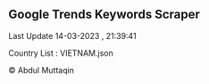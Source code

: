 

## Google Trends Keywords Scraper 
 
Last Update 14-03-2023 , 21:39:41

Country List :
VIETNAM.json



© Abdul Muttaqin 

